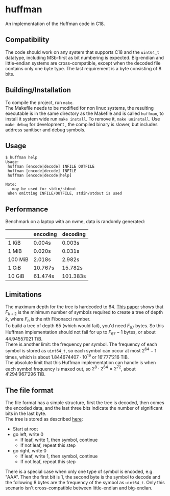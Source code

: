 # huffman
An implementation of the Huffman code in C18.
## Compatibility
The code should work on any system that supports C18 and the `uint64_t` datatype, including MSb-first as bit numbering is expected. Big-endian and little-endian systems are cross-compatible, except when the decoded file contains only one byte type. The last requirement is a byte consisting of 8 bits.

## Building/Installation
To compile the project, run `make`.  
The Makefile needs to be modified for non linux systems, the resulting executable is in the same directory as the Makefile and is called `huffman`, to install it system wide run `make install`. To remove it, `make uninstall`. Use `make debug` for development , the compiled binary is slower, but includes address sanitiser and debug symbols.

## Usage
```
$ huffman help
Usage:
 huffman [encode|decode] INFILE OUTFILE
 huffman [encode|decode] INFILE
 huffman [encode|decode|help]

Note:
 - may be used for stdin/stdout
 When omitting INFILE/OUTFILE, stdin/stdout is used
```

## Performance
Benchmark on a laptop with an nvme, data is randomly generated:

|| encoding | decoding
|--- | --- | ---
|1 KiB | 0.004s | 0.003s
|1 MiB | 0.020s | 0.031s
|100 MiB | 2.018s | 2.982s
|1 GiB | 10.767s | 15.782s
|10 GiB | 61.474s | 101.383s

## Limitations
The maximum depth for the tree is hardcoded to 64. [This paper](https://tmo.jpl.nasa.gov/progress_report/42-110/110N.PDF) shows that $F_{k+2}$ is the minimum number of symbols required to create a tree of depth $k$, where $F_n$ is the nth Fibonacci number.  
To build a tree of depth 65 (which would fail), you'd need $F_{67}$ bytes. So this Huffman implementation should not fail for up to $F_{67}-1$ bytes, or about $44.94557021$ TiB.    
There is another limit: the frequency per symbol. The frequency of each symbol is stored as `uint64_t`, so each symbol can occur at most $2^{64}-1$ times, which is about $1.844674407\cdot10^{19}$ or $16'777'216$ TiB.  
The absolute limit that this Huffman implementation can handle is when each symbol frequency is maxed out, so $2^8\cdot2^64=2^72$, about $4'294'967'296$ TiB.

## The file format
The file format has a simple structure, first the tree is decoded, then comes the encoded data, and the last three bits indicate the number of significant bits in the last byte.  
The tree is stored as described [here](https://stackoverflow.com/a/759766/15833045):  
- Start at root  
- go left, write 0   
    - If leaf, write 1, then symbol, continue  
    - If not leaf, repeat this step  
- go right, write 0  
    - If leaf, write 1, then symbol, continue  
    - If not leaf, repeat this step  

There is a special case when only one type of symbol is encoded, e.g. "AAA". Then the first bit is 1, the second byte is the symbol to decode and the following 8 bytes are the frequency of the symbol as `uint64_t`. Only this scenario isn't cross-compatible between little-endian and big-endian.
